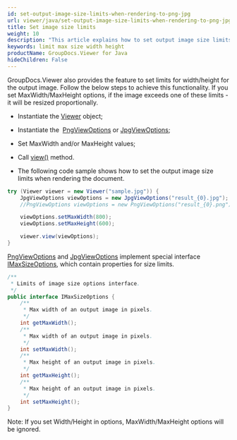```yaml
---
id: set-output-image-size-limits-when-rendering-to-png-jpg
url: viewer/java/set-output-image-size-limits-when-rendering-to-png-jpg
title: Set image size limits
weight: 10
description: "This article explains how to set output image size limits for PNG/JPG output when rendering documents with GroupDocs.Viewer within your Java applications."
keywords: limit max size width height
productName: GroupDocs.Viewer for Java
hideChildren: False
---
```

GroupDocs.Viewer also provides the feature to set limits for width/height for the output image. Follow the below steps to achieve this functionality.
If you set MaxWidth/MaxHeight options, if the image exceeds one of these limits - it will be resized proportionally.

* Instantiate the [Viewer](https://reference.groupdocs.com/viewer/java/com.groupdocs.viewer/Viewer) object;
* Instantiate the  [PngViewOptions](https://reference.groupdocs.com/viewer/java/com.groupdocs.viewer.options/PngViewOptions) or [JpgViewOptions](https://reference.groupdocs.com/viewer/java/com.groupdocs.viewer.options/JpgViewOptions);
* Set MaxWidth and/or MaxHeight values;

* Call [view()](https://reference.groupdocs.com/viewer/java/com.groupdocs.viewer/Viewer#view(com.groupdocs.viewer.options.ViewOptions)) method.
* The following code sample shows how to set the output image size limits when rendering the document.

```java
try (Viewer viewer = new Viewer("sample.jpg")) {
    JpgViewOptions viewOptions = new JpgViewOptions("result_{0}.jpg");
    //PngViewOptions viewOptions = new PngViewOptions("result_{0}.png");

    viewOptions.setMaxWidth(800);
    viewOptions.setMaxHeight(600);

    viewer.view(viewOptions);
}
```

[PngViewOptions](https://reference.groupdocs.com/viewer/java/com.groupdocs.viewer.options/PngViewOptions) and [JpgViewOptions](https://reference.groupdocs.com/viewer/java/com.groupdocs.viewer.options/JpgViewOptions) implement special interface [IMaxSizeOptions](https://reference.groupdocs.com/viewer/java/com.groupdocs.viewer.options/IMaxSizeOptions), which contain properties for size limits.

```java
/**
 * Limits of image size options interface.
 */
public interface IMaxSizeOptions {
    /**
     * Max width of an output image in pixels.
     */
    int getMaxWidth();
    /**
     * Max width of an output image in pixels.
     */
    int setMaxWidth();
    /**
     * Max height of an output image in pixels.
     */
    int getMaxHeight();
    /**
     * Max height of an output image in pixels.
     */
    int setMaxHeight();
}
```

Note: If you set Width/Height in options, MaxWidth/MaxHeight options will be ignored.
